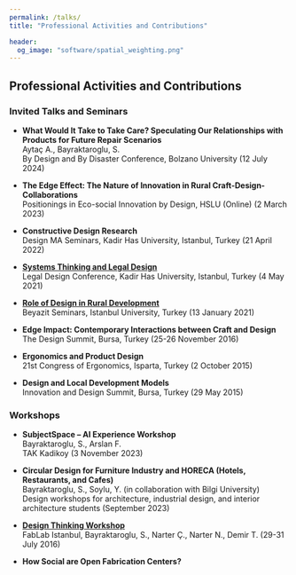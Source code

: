 ```yaml
---
permalink: /talks/
title: "Professional Activities and Contributions"

header:
  og_image: "software/spatial_weighting.png"
---
```



## Professional Activities and Contributions

### Invited Talks and Seminars

- **What Would It Take to Take Care? Speculating Our Relationships with Products for Future Repair Scenarios**  
  Aytaç A., Bayraktaroglu, S.  
  By Design and By Disaster Conference, Bolzano University (12 July 2024)

- **The Edge Effect: The Nature of Innovation in Rural Craft-Design-Collaborations**  
  Positionings in Eco-social Innovation by Design, HSLU (Online) (2 March 2023)

- **Constructive Design Research**  
  Design MA Seminars, Kadir Has University, Istanbul, Turkey (21 April 2022)

- [**Systems Thinking and Legal Design**](https://www.youtube.com/watch?v=22bgO8AYAi4)  
  Legal Design Conference, Kadir Has University, Istanbul, Turkey (4 May 2021)

- [**Role of Design in Rural Development**](https://www.youtube.com/watch?v=h7L9XQY3e4o)  
  Beyazit Seminars, Istanbul University, Turkey (13 January 2021)

- **Edge Impact: Contemporary Interactions between Craft and Design**  
  The Design Summit, Bursa, Turkey (25-26 November 2016)

- **Ergonomics and Product Design**  
  21st Congress of Ergonomics, Isparta, Turkey (2 October 2015)

- **Design and Local Development Models**  
  Innovation and Design Summit, Bursa, Turkey (29 May 2015)

### Workshops

- **SubjectSpace – AI Experience Workshop**  
  Bayraktaroglu, S., Arslan F.  
  TAK Kadikoy (3 November 2023)

- **Circular Design for Furniture Industry and HORECA (Hotels, Restaurants, and Cafes)**  
  Bayraktaroglu, S., Soylu, Y. (in collaboration with Bilgi University)  
  Design workshops for architecture, industrial design, and interior architecture students (September 2023)

- [**Design Thinking Workshop**](/images/workshops/mader.png)  
  FabLab Istanbul, Bayraktaroglu, S., Narter Ç., Narter N., Demir T. (29-31 July 2016)

- **How Social are Open Fabrication Centers?**  







